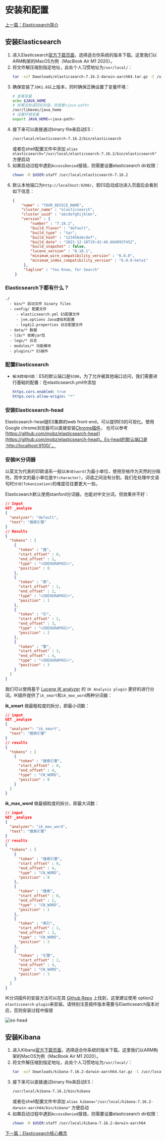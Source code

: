 # 安装和配置

[上一篇：Elasticsearch简介](/notes/es_basics.md)

## 安装Elasticsearch

1. 进入Elasticsearch[官方下载页面](https://www.elastic.co/cn/downloads/elasticsearch)，选择适合你系统的版本下载。这里我们以ARM构架的MacOS为例（MacBook Air M1 2020）。
2. 将文件解压缩到指定地址，此处个人习惯地址为`/usr/local/`：
   ```sh
   tar -xzf Downloads/elasticsearch-7.16.2-darwin-aarch64.tar.gz -C /usr/local
   ```
3. 确保安装了`JDK1.8`以上版本，同时确保正确设置了变量环境：
   ```sh
   # 查看变量
   echo $JAVA_HOME
   # 如果没有返回任何值，则查看<java-path>
   /usr/libexec/java_home
   # 设置环境变量
   export JAVA_HOME=<java-path>
   ```
4. 接下来可以直接通过binary file来启动ES：
   ```sh
   /usr/local/elasticsearch-7.16.2/bin/elasticsearch
   ```
   或者在shell配置文件中添加 `alias elasticsearch="/usr/local/elasticsearch-7.16.2/bin/elasticsearch"` 方便启动
5. 如果启动过程中遇到`AccessDenied`报错，则需要设置elasticsearch dir权限：
    ```sh
    chown -R $USER:staff /usr/local/elasticsearch-7.16.2
    ```
6. 默认本地端口为`http://localhost:9200/`，若ES启动成功进入页面后会看到如下信息：
   ```json
   {
       "name" : "YOUR_DEVICE_NAME",
       "cluster_name" : "elasticsearch",
       "cluster_uuid" : "abcdefghijklmn",
       "version" : {
           "number" : "7.16.2",
           "build_flavor" : "default",
           "build_type" : "tar",
           "build_hash" : "123456abcdef",
           "build_date" : "2021-12-18T19:42:46.604893745Z",
           "build_snapshot" : false,
           "lucene_version" : "8.10.1",
           "minimum_wire_compatibility_version" : "6.8.0",
           "minimum_index_compatibility_version" : "6.0.0-beta1"
        },
        "tagline" : "You Know, for Search"
    }
   ```

### Elasticsearch下都有什么？            
```
./
  - bin/* 启动文件 binary files
  - config/ 配置文件
     - elasticsearch.yml ES配置文件
     - jvm.options Java虚拟机配置
     - log4j2.properties 日志配置文件
  - data/* 数据
  - lib/* 依赖jar包
  - logs/* 日志
  - modules/* 功能模块
  - plugins/* ES插件
```

### 配置Elasticsearch
- `解决跨域问题`：ES的默认端口是`9200`，为了允许被其他端口访问，我们需要进行基础的配置：在elasticsearch.yml中添加
    ```yml
    https.cors.enabled: true
    https.cors.allow-origin: "*"
    ```

### 安装Elasticsearch-head
Elasticsearch-head是ES集群的web front-end，可以提供ES的可视化。使用Google chrome浏览器可以直接安装[Chrome插件](https://chrome.google.com/webstore/detail/elasticsearch-head/ffmkiejjmecolpfloofpjologoblkegm)， 也可以参考[https://github.com/mobz/elasticsearch-head](https://github.com/mobz/elasticsearch-head)。Es-head的默认端口是`http://localhost:9100/`。

### 安装IK分词器
以英文为代表的印欧语系一般以`单词(word)`为最小单位，使用空格作为天然的分隔符。而中文的最小单位是`字(character)`，词语之间没有分割。我们在处理中文语句时`分词(Tokenization)`的难度往往要更大一些。

Elasticsearch默认使用stanford分词器，也能对中文分词，但效果并不好：

```json
// Input
GET _analyze
{
  "analyzer": "default",
  "text": "搜索引擎"
}
// Results
{
  "tokens" : [
    {
      "token" : "搜",
      "start_offset" : 0,
      "end_offset" : 1,
      "type" : "<IDEOGRAPHIC>",
      "position" : 0
    },
    {
      "token" : "索",
      "start_offset" : 1,
      "end_offset" : 2,
      "type" : "<IDEOGRAPHIC>",
      "position" : 1
    },
    {
      "token" : "引",
      "start_offset" : 2,
      "end_offset" : 3,
      "type" : "<IDEOGRAPHIC>",
      "position" : 2
    },
    {
      "token" : "擎",
      "start_offset" : 3,
      "end_offset" : 4,
      "type" : "<IDEOGRAPHIC>",
      "position" : 3
    }
  ]
}
```

我们可以使用基于 [Lucene IK analyzer](https://code.google.com/archive/p/ik-analyzer/) 的 `IK Analysis plugin` 更好的进行分词。IK插件提供了`ik_smart`和`ik_max_word`两种分词器：

**ik_smart** 做最粗粒度的拆分，即最小词数：

```json
// input
GET _analyze
{
  "analyzer": "ik_smart",
  "text": "搜索引擎"
}
// results
{
  "tokens" : [
    {
      "token" : "搜索引擎",
      "start_offset" : 0,
      "end_offset" : 4,
      "type" : "CN_WORD",
      "position" : 0
    }
  ]
}
```

**ik_max_word** 做最细粒度的拆分，即最大词数：

```json
// input
GET _analyze
{
  "analyzer": "ik_max_word",
  "text": "搜索引擎"
}
// results
{
  "tokens" : [
    {
      "token" : "搜索引擎",
      "start_offset" : 0,
      "end_offset" : 4,
      "type" : "CN_WORD",
      "position" : 0
    },
    {
      "token" : "搜索",
      "start_offset" : 0,
      "end_offset" : 2,
      "type" : "CN_WORD",
      "position" : 1
    },
    {
      "token" : "索引",
      "start_offset" : 1,
      "end_offset" : 3,
      "type" : "CN_WORD",
      "position" : 2
    },
    {
      "token" : "引擎",
      "start_offset" : 2,
      "end_offset" : 4,
      "type" : "CN_WORD",
      "position" : 3
    }
  ]
}
```

IK分词插件的安装方法可以在其 [Github Repo](https://github.com/medcl/elasticsearch-analysis-ik) 上找到，这里建议使用 option2 `elasticsearch-plugin`来安装。请特别注意插件版本需要与Elasticsearch版本对应，否则安装过程中报错

![es-head](/figures/es-head.png)

## 安装Kibana

1. 进入Kibana[官方下载页面](https://www.elastic.co/cn/downloads/kibana)，选择适合你系统的版本下载。这里我们以ARM构架的MacOS为例（MacBook Air M1 2020）。
2. 将文件解压缩到指定地址，此处个人习惯地址为`/usr/local/`：
   ```sh
   tar -xzf Downloads/kibana-7.16.2-darwin-aarch64.tar.gz -C /usr/local
   ```
3. 接下来可以直接通过binary file来启动ES：
   ```sh
   /usr/local/kibana-7.16.2/bin/kibana
   ```
   或者在shell配置文件中添加 `alias kibana="/usr/local/kibana-7.16.2-darwin-aarch64/bin/kibana"` 方便启动
4. 如果启动过程中遇到`AccessDenied`报错，则需要设置elasticsearch dir权限：
    ```sh
    chown -R $USER:staff /usr/local/kibana-7.16.2-darwin-aarch64
    ```

[下一篇：Elasticsearch核心概念](/notes/es_concepts.md)